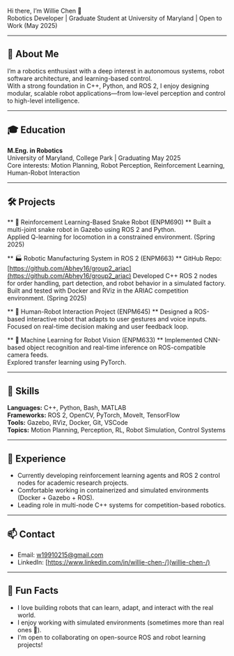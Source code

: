 Hi there, I’m Willie Chen 👋  
Robotics Developer | Graduate Student at University of Maryland | Open to Work (May 2025)

---

## 📘 About Me

I’m a robotics enthusiast with a deep interest in autonomous systems, robot software architecture, and learning-based control.  
With a strong foundation in C++, Python, and ROS 2, I enjoy designing modular, scalable robot applications—from low-level perception and control to high-level intelligence.

---

## 🎓 Education

**M.Eng. in Robotics**  
University of Maryland, College Park | Graduating May 2025  
Core interests: Motion Planning, Robot Perception, Reinforcement Learning, Human-Robot Interaction

---

## 🛠️ Projects

** 🤖 Reinforcement Learning-Based Snake Robot (ENPM690) **
Built a multi-joint snake robot in Gazebo using ROS 2 and Python.  
Applied Q-learning for locomotion in a constrained environment. (Spring 2025)

** 🏭 Robotic Manufacturing System in ROS 2 (ENPM663) **
GitHub Repo: [https://github.com/Abhey16/group2_ariac](https://github.com/Abhey16/group2_ariac)
Developed C++ ROS 2 nodes for order handling, part detection, and robot behavior in a simulated factory.  
Built and tested with Docker and RViz in the ARIAC competition environment. (Spring 2025)

** 🤝 Human-Robot Interaction Project (ENPM645) **
Designed a ROS-based interactive robot that adapts to user gestures and voice inputs.  
Focused on real-time decision making and user feedback loop.

** 🧠 Machine Learning for Robot Vision (ENPM633) **
Implemented CNN-based object recognition and real-time inference on ROS-compatible camera feeds.  
Explored transfer learning using PyTorch.

---

## 💼 Skills

**Languages:** C++, Python, Bash, MATLAB  
**Frameworks:** ROS 2, OpenCV, PyTorch, MoveIt, TensorFlow  
**Tools:** Gazebo, RViz, Docker, Git, VSCode  
**Topics:** Motion Planning, Perception, RL, Robot Simulation, Control Systems

---

## 🌱 Experience

- Currently developing reinforcement learning agents and ROS 2 control nodes for academic research projects.  
- Comfortable working in containerized and simulated environments (Docker + Gazebo + ROS).  
- Leading role in multi-node C++ systems for competition-based robotics.

---

## 📫 Contact

- Email: w19910215@gmail.com  
- LinkedIn: [https://www.linkedin.com/in/willie-chen-/](willie-chen-/)

---

## 🎈 Fun Facts

- I love building robots that can learn, adapt, and interact with the real world.  
- I enjoy working with simulated environments (sometimes more than real ones 🤖).  
- I'm open to collaborating on open-source ROS and robot learning projects!

